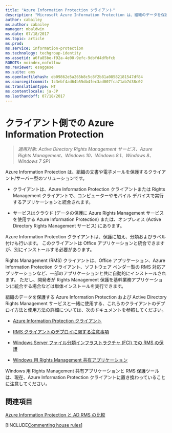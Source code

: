 ```yaml
---
title: "Azure Information Protection クライアント"
description: "Microsoft Azure Information Protection は、組織のデータを保護するクライアント/サーバー型のソリューションです。 クライアント (Azure Information Protection クライアントまたは Rights Management クライアント) は、コンピューターおよびモバイル デバイスで実行するアプリケーションに統合されます。"
author: cabailey
ms.author: cabailey
manager: mbaldwin
ms.date: 07/18/2017
ms.topic: article
ms.prod: 
ms.service: information-protection
ms.technology: techgroup-identity
ms.assetid: a6fa85be-f92a-4e00-9efc-9dbfd4dfbfcb
ROBOTS: noindex,nofollow
ms.reviewer: esaggese
ms.suite: ems
ms.openlocfilehash: eb09862e5a265b8c5c8f2b81a08582181547df84
ms.sourcegitcommit: 1c3ebf4ad64b55db4fec3ad007fca71ab7d38c02
ms.translationtype: HT
ms.contentlocale: ja-JP
ms.lasthandoff: 07/18/2017
---
```

# <a name="the-client-side-of-azure-information-protection"></a>クライアント側での Azure Information Protection

>*適用対象: Active Directory Rights Management サービス、Azure Rights Management、Windows 10、Windows 8.1、Windows 8、Windows 7 SP1*

Azure Information Protection は、組織の文書や電子メールを保護するクライアント/サーバー型のソリューションです。

- クライアントは、Azure Information Protection クライアントまたは Rights Management クライアントで、コンピューターやモバイル デバイスで実行するアプリケーションと統合されます。 

- サービスはクラウド (データの保護に Azure Rights Management サービスを使用する Azure Information Protection) または、オンプレミス (Active Directory Rights Management サービス) にあります。 

Azure Information Protection クライアントは、保護に加え、分類およびラベル付けも行います。 このクライアントは Office アプリケーションと統合できますが、別にインストールする必要があります。

Rights Management (RMS) クライアントは、Office アプリケーション、Azure Information Protection クライアント、ソフトウェア ベンダー製の RMS 対応アプリケーションなど、一部のアプリケーションと共に自動的にインストールされます。 ただし、開発者が Rights Management 保護を基幹業務アプリケーションに統合する場合などは単体インストールを実行できます。

組織のデータを保護する Azure Information Protection および Active Directory Rights Management サービスと一緒に使用する、これらのクライアントのデプロイ方法と使用方法の詳細については、次のドキュメントを参照してください。

- [Azure Information Protection クライアント](AIP-client.md)

- [RMS クライアントのデプロイに関する注意事項](client-deployment-notes.md)

- [Windows Server ファイル分類インフラストラクチャ (FCI) での RMS の保護](configure-fci.md)

- [Windows 用 Rights Management 共有アプリケーション](sharing-app-windows.md)

Windows 用 Rights Management 共有アプリケーションと RMS 保護ツールは、現在、Azure Information Protection クライアントに置き換わっていることに注意してください。 


## <a name="see-also"></a>関連項目
[Azure Information Protection と AD RMS の比較](../understand-explore/compare-azure-rms-ad-rms.md)

[!INCLUDE[Commenting house rules](../includes/houserules.md)]